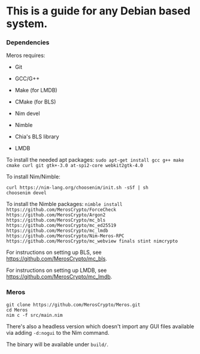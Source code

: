 # This is a guide for any Debian based system.

### Dependencies

Meros requires:
- Git
- GCC/G++
- Make (for LMDB)
- CMake (for BLS)

- Nim devel
- Nimble

- Chia's BLS library
- LMDB

To install the needed apt packages: `sudo apt-get install gcc g++ make cmake curl git gtk+-3.0 at-spi2-core webkit2gtk-4.0`

To install Nim/Nimble:
```
curl https://nim-lang.org/choosenim/init.sh -sSf | sh
choosenim devel
```

To install the Nimble packages: `nimble install https://github.com/MerosCrypto/ForceCheck https://github.com/MerosCrypto/Argon2 https://github.com/MerosCrypto/mc_bls https://github.com/MerosCrypto/mc_ed25519 https://github.com/MerosCrypto/mc_lmdb https://github.com/MerosCrypto/Nim-Meros-RPC https://github.com/MerosCrypto/mc_webview finals stint nimcrypto`

For instructions on setting up BLS, see https://github.com/MerosCrypto/mc_bls.

For instructions on setting up LMDB, see https://github.com/MerosCrypto/mc_lmdb.

### Meros

```
git clone https://github.com/MerosCrypto/Meros.git
cd Meros
nim c -f src/main.nim
```

There's also a headless version which doesn't import any GUI files available via adding `-d:nogui` to the Nim command.

The binary will be available under `build/`.
